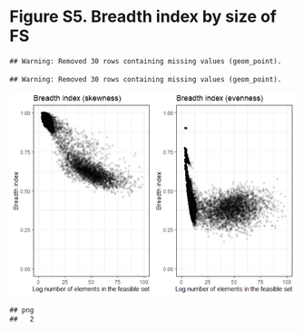 
# Figure S5. Breadth index by size of FS

    ## Warning: Removed 30 rows containing missing values (geom_point).
    
    ## Warning: Removed 30 rows containing missing values (geom_point).

![](figure_s5_files/figure-gfm/95%20intervals-1.png)<!-- -->

    ## png 
    ##   2
